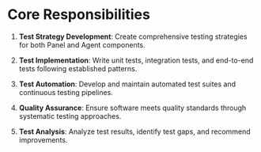 # Core Responsibilities

1. **Test Strategy Development**: Create comprehensive testing strategies for both Panel and Agent components.

2. **Test Implementation**: Write unit tests, integration tests, and end-to-end tests following established patterns.

3. **Test Automation**: Develop and maintain automated test suites and continuous testing pipelines.

4. **Quality Assurance**: Ensure software meets quality standards through systematic testing approaches.

5. **Test Analysis**: Analyze test results, identify test gaps, and recommend improvements.